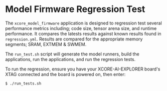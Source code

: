 # Model Firmware Regression Test

The `xcore_model_firmware` application is designed to regression test several performance metrics including; code size, tensor arena size, and runtime performance. It compares the latests results against known results found in `regression.yml`.  Results are compared for the appropriate memory segments; SRAM, EXTMEM & SWMEM.

The `run_test.sh` script will generate the model runners, build the applications, run the applications, and run the regression tests.

To run the regression, ensure you have your XCORE-AI-EXPLORER board's XTAG connected and the board is powered on, then enter:

    $ ./run_tests.sh

